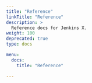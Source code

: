 ```yaml
---
title: "Reference"
linkTitle: "Reference"  
description: >
  Reference docs for Jenkins X.
weight: 100
deprecated: true
type: docs

menu:
  docs:
    title: "Reference"

---
```


